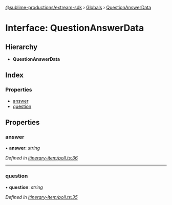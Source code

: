 [@sublime-productions/extream-sdk](../README.md) › [Globals](../globals.md) › [QuestionAnswerData](questionanswerdata.md)

# Interface: QuestionAnswerData

## Hierarchy

* **QuestionAnswerData**

## Index

### Properties

* [answer](questionanswerdata.md#answer)
* [question](questionanswerdata.md#question)

## Properties

###  answer

• **answer**: *string*

*Defined in [itinerary-item/poll.ts:36](https://github.com/Extream-SaaS/ex-sdk/blob/be861a6/src/itinerary-item/poll.ts#L36)*

___

###  question

• **question**: *string*

*Defined in [itinerary-item/poll.ts:35](https://github.com/Extream-SaaS/ex-sdk/blob/be861a6/src/itinerary-item/poll.ts#L35)*
